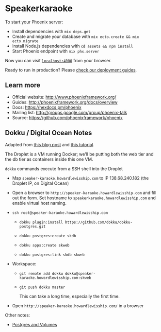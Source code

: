 # Speakerkaraoke

To start your Phoenix server:

  * Install dependencies with `mix deps.get`
  * Create and migrate your database with `mix ecto.create && mix ecto.migrate`
  * Install Node.js dependencies with `cd assets && npm install`
  * Start Phoenix endpoint with `mix phx.server`

Now you can visit [`localhost:4000`](http://localhost:4000) from your browser.

Ready to run in production? Please [check our deployment guides](http://www.phoenixframework.org/docs/deployment).

## Learn more

  * Official website: http://www.phoenixframework.org/
  * Guides: http://phoenixframework.org/docs/overview
  * Docs: https://hexdocs.pm/phoenix
  * Mailing list: http://groups.google.com/group/phoenix-talk
  * Source: https://github.com/phoenixframework/phoenix


## Dokku / Digital Ocean Notes

Adapted from [this blog post](https://medium.com/@jonlunsford/elixir-up-and-running-with-dokku-on-digital-ocean-ce332d64224c) and
[this tutorial](https://phoenixbasics.github.io/index.html).

The Droplet is a VM running Docker; we'll be putting both the web tier and the db tier as
containers inside this one VM.

`dokku` commands execute from a SSH shell into the Droplet

* Map `speaker-karaoke.howardlewisship.com` to IP 138.68.240.182 (the Droplet IP, on
  Digital Ocean)

* Open a browser to `http://speaker-karaoke.howardlewisship.com` and fill out the form.
  Set hostname to `speakerkaraoke.howardlewisship.com` and enable virtual host naming.

* `ssh root@speaker-karaoke.howardlewisship.com`
  
  * `dokku plugin:install https://github.com/dokku/dokku-postgres.git`
  
  * `dokku postgres:create skdb`
  
  * `dokku apps:create skweb`
  
  * `dokku postgres:link skdb skweb`

* Workspace:

  * `git remote add dokku dokku@speaker-karaoke.howardlewisship.com:skweb`

  * `git push dokku master`

    This can take a long time, especially the first time.

 * Open `http://speaker-karaoke.howardlewisship.com/` in a browser

Other notes:

* [Postgres and Volumes](https://github.com/dokku/dokku-postgres/issues/78)